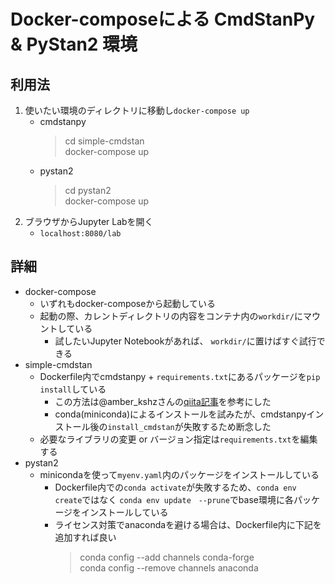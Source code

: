 # Docker-composeによる CmdStanPy & PyStan2 環境
## 利用法
1. 使いたい環境のディレクトリに移動し`docker-compose up`
   - cmdstanpy
     >cd simple-cmdstan  
     >docker-compose up  
   - pystan2
     >cd pystan2  
     >docker-compose up  
2. ブラウザからJupyter Labを開く
   - `localhost:8080/lab`

## 詳細
- docker-compose
  - いずれもdocker-composeから起動している
  - 起動の際、カレントディレクトリの内容をコンテナ内の`workdir/`にマウントしている
    - 試したいJupyter Notebookがあれば、 `workdir/`に置けばすぐ試行できる
- simple-cmdstan
  - Dockerfile内でcmdstanpy + `requirements.txt`にあるパッケージを`pip install`している
    - この方法は@amber_kshzさんの[qiita記事](https://qiita.com/amber_kshz/items/172e88e5feda1e7e3133)を参考にした
    - conda(miniconda)によるインストールを試みたが、cmdstanpyインストール後の`install_cmdstan`が失敗するため断念した
  - 必要なライブラリの変更 or バージョン指定は`requirements.txt`を編集する
- pystan2
  - minicondaを使って`myenv.yaml`内のパッケージをインストールしている
    - Dockerfile内での`conda activate`が失敗するため、`conda env create`ではなく `conda env update　--prune`でbase環境に各パッケージをインストールしている
    - ライセンス対策でanacondaを避ける場合は、Dockerfile内に下記を追加すれば良い
        >conda config --add channels conda-forge  
        >conda config --remove channels anaconda  
